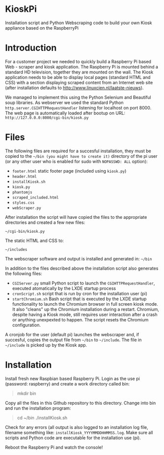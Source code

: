 KioskPi
=======

Installation script and Python Webscraping code to build your own Kiosk appliance based on the RaspberryPi

# Introduction

For a customer project we needed to quickly build a Raspberry Pi based Web - scraper and kiosk application. The Raspberry Pi is mounted behind a standard HD television, together they are mounted on the wall. The Kiosk application needs to be able to display local pages (standard HTML and CSS) with a section displaying scraped content from an Internet web site (after installation defaults to http://www.linuxcien.nl/laatste-nieuws).

We managed to implement this using the Python Selenium and Beautiful soup libraries. As webserver we used the standard Python `http.server.CGIHTTPRequestHandler` listening for localhost on port 8000. The web page is automatically loaded after bootup on URL: `http://127.0.0.0:8000/cgi-bin/kiosk.py` 

# Files

The following files are required for a succesful installation, they must be copied to the `~/bin (you might have to create it)` directory of the pi user (or any other user who is enabled for sudo with `NOPASSWD: ALL` option):

+ `footer.html` static footer page (included using `kiosk.py`)
+ `header.html`
+ `installKiosk.sh`
+ `kiosk.py`
+ `phantomjs`
+ `scraped_included.html`
+ `styles.css`
+ `webScraper.py`

After installation the script will have copied the files to the appropriate directories and created a few new files:

`~/cgi-bin/kiosk.py`

The static HTML and CSS to:

`~/includes`

The webscraper software and output is installed and generated in:
`~/bin`

In addition to the files described above the installation script also generates the following files:

* `CGIServer.py` small Python script to launch the `CGIHTTPRequestHandler`, executed atomatically by the LXDE startup process 
* `cronScript.sh` script that is run by cron for the installation user (pi)
* `startChromium.sh` Bash script that is executed by the LXDE startup functionality to launch the Chromium browser in full screen kiosk mode. It also "cleans" up the Chromium installation during a restart. Chromium, despite having a Kiosk mode, still requires user interaction after a crash or anything unexpexted to happen. The script resets the Chromium configuration.

A cronjob for the user (default pi) launches the webscraper and, if succesful, copies the output file from `~/bin` to `~/include`. The file in `~/include` is picked up by the Kiosk app.

# Installation

Install fresh new Raspbian based Raspberry Pi. Login as the use pi (password: raspberry) and create a work directory called bin:

>mkdir bin

Copy all the files in this Github repository to this directory.
Change into bin and run the installation program:

>cd ~/bin
>./installKiosk.sh

Check for any errors (all output is also logged to an installation log file, filename something like: `installKiosk_YYYYMMDDHHMMSS.log`. Make sure all scripts and Python code are executable for the installation use (pi).

Reboot the Raspberry Pi and watch the console!
